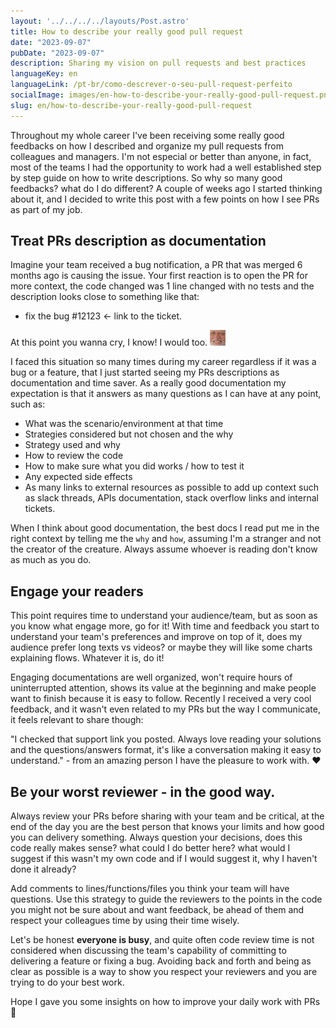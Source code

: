 ```yaml
---
layout: '../../../../layouts/Post.astro'
title: How to describe your really good pull request
date: "2023-09-07"
pubDate: "2023-09-07"
description: Sharing my vision on pull requests and best practices 
languageKey: en
languageLink: /pt-br/como-descrever-o-seu-pull-request-perfeito
socialImage: images/en-how-to-describe-your-really-good-pull-request.png
slug: en/how-to-describe-your-really-good-pull-request
---
```


Throughout my whole career I've been receiving some really good feedbacks on how I described and organize my pull requests from colleagues and managers. I'm not especial or better than anyone, in fact, most of the teams I had the opportunity to work had a well established step by step guide on how to write descriptions. So why so many good feedbacks? what do I do different? A couple of weeks ago I started thinking about it, and I decided to write this post with a few points on how I see PRs as part of my job.

<h2 class="subtitle--separator">Treat PRs description as documentation</h2>

Imagine your team received a bug notification, a PR that was merged 6 months ago is causing the issue. Your first reaction is to open the PR for more context, the code changed was 1 line changed with no tests and the description looks close to something like that:
 
 - fix the bug #12123 <- link to the ticket.

At this point you wanna cry, I know! I would too. <img src="/images/how-to-describe-your-really-good-pr/hide-the-pain.jpeg" alt="hide the paing meme" style="display: inline-block; width: 25px;" />

I faced this situation so many times during my career regardless if it was a bug or a feature, that I just started seeing my PRs descriptions as documentation and time saver. As a really good documentation my expectation is that it answers as many questions as I can have at any point, such as:

 - What was the scenario/environment at that time 
 - Strategies considered but not chosen and the why
 - Strategy used and why
 - How to review the code
 - How to make sure what you did works / how to test it
 - Any expected side effects
 - As many links to external resources as possible to add up context such as slack threads, APIs documentation, stack overflow links and internal tickets.

When I think about good documentation, the best docs I read put me in the right context by telling me the `why` and `how`, assuming I'm a stranger and not the creator of the creature. Always assume whoever is reading don't know as much as you do.

<h2>Engage your readers</h2>

This point requires time to understand your audience/team, but as soon as you know what engage more, go for it! With time and feedback you start to understand your team's preferences and improve on top of it, does my audience prefer long texts vs videos? or maybe they will like some charts explaining flows. Whatever it is, do it! 

Engaging documentations are well organized, won't require hours of uninterrupted attention, shows its value at the beginning and make people want to finish because it is easy to follow. Recently I received a very cool feedback, and it wasn't even related to my PRs but the way I communicate, it feels relevant to share though: 

"I checked that support link you posted. Always love reading your solutions and the questions/answers format, it's like a conversation making it easy to understand." - from an amazing person I have the pleasure to work with. ❤️

<h2>Be your worst reviewer - in the good way.</h2>

Always review your PRs before sharing with your team and be critical, at the end of the day you are the best person that knows your limits and how good you can delivery something. Always question your decisions, does this code really makes sense? what could I do better here? what would I suggest if this wasn't my own code and if I would suggest it, why I haven't done it already?

Add comments to lines/functions/files you think your team will have questions. Use this strategy to guide the reviewers to the points in the code you might not be sure about and want feedback, be ahead of them and respect your colleagues time by using their time wisely.

Let's be honest <b>everyone is busy</b>, and quite often code review time is not considered when discussing the team's capability of committing to delivering a feature or fixing a bug. Avoiding back and forth and being as clear as possible is a way to show you respect your reviewers and you are trying to do your best work.

Hope I gave you some insights on how to improve your daily work with PRs 👋